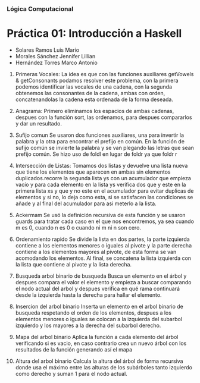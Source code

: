 ### Lógica Computacional
# Práctica 01: Introducción a Haskell 

- Solares Ramos Luis Mario
- Morales Sánchez Jennifer Lillian
- Hernández Torres Marco Antonio

1. Primeras Vocales:
La idea es que con las funciones auxiliares getVowels & getConsonants podamos resolver este problema, con la primera podemos identificar las vocales de una cadena, con la segunda obtenemos las consonantes de la cadena, ambas con orden, concatenandolas la cadena esta ordenada de la forma deseada. 

2. Anagrama:
Primero eliminamos los espacios de ambas cadenas, despues con la función sort, las ordenamos, para despues compararlos y dar un resultado.

3. Sufijo comun
Se usaron dos funciones auxiliares, una para invertir la palabra y la otra para encontrar el prefijo en común. En la función de sufijo común se invierte la palabra y se van plegando las letras que sean prefijo común. Se hizo uso de foldl en lugar de foldr ya que foldr r

4. Intersección de Listas:
Tomamos dos listas y devuelve una lista nueva que tiene los elementos que aparecen en ambas sin elementos duplicados.recorre la segunda lista ys con un acumulador que empieza vacío y para cada elemento en la lista ys verifica dos que y este en la primera lista xs y que y no este en el acumulador para evitar duplicas de elementos y si no, lo deja como esta, si se satisfacen las condiciones se añade y al final del acumulador para asi meterlo a la lista.

5. Ackermam
Se usó la definición recursiva de esta función y se usaron guards para tratar cada caso en el que nos encontremos, ya sea cuando m es 0, cuando n es 0 o cuando ni m ni n son cero.

6. Ordenamiento rapido
Se divide la lista en dos partes, la parte izquierda contiene a los elementos menores o iguales al pivote y la parte derecha contiene a los elementos mayores al pivote, de esta forma se van acomodando los elementos. Al final, se concatena la lista izquierda con la lista que contiene al pivote y la lista derecha.

7. Busqueda arbol binario de busqueda
Busca un elemento en el árbol y despues compara el valor el elemento y empieza a buscar comparando el nodo actual del arbol y despues verifica en qué rama continuará desde la izquierda hasta la derecha para hallar el elemento.

8. Insercion del arbol binario
Inserta un elemento en el arbol binario de busqueda respetando el orden de los elementos, despues a los elementos menores o iguales se colocan a la izquierda del subarbol izquierdo y los mayores a la derecha del subarbol derecho.

9. Mapa del arbol binario
Aplica la función a cada elemento del árbol verificando si es vacio, en caso contrario crea un nuevo árbol con los resultados de la función generando así el mapa

10. Altura del arbol binario
Calcula la altura del árbol de forma recursiva donde usa el máximo entre las alturas de los subárboles tanto izquierdo como derecho y suman 1 para el nodo actual.
